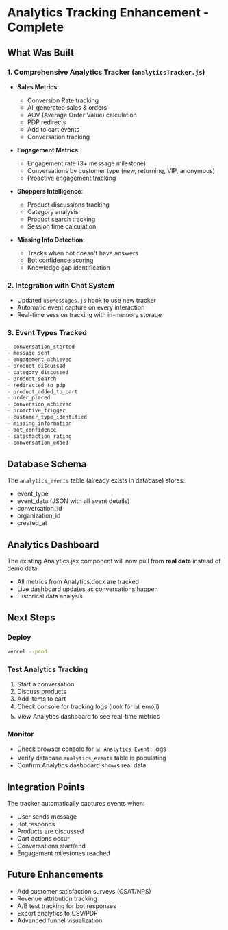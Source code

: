 # Analytics Tracking Enhancement - Complete

## What Was Built

### 1. **Comprehensive Analytics Tracker** (`analyticsTracker.js`)
   - **Sales Metrics**:
     - Conversion Rate tracking
     - AI-generated sales & orders
     - AOV (Average Order Value) calculation
     - PDP redirects
     - Add to cart events
     - Conversation tracking

   - **Engagement Metrics**:
     - Engagement rate (3+ message milestone)
     - Conversations by customer type (new, returning, VIP, anonymous)
     - Proactive engagement tracking

   - **Shoppers Intelligence**:
     - Product discussions tracking
     - Category analysis
     - Product search tracking
     - Session time calculation

   - **Missing Info Detection**:
     - Tracks when bot doesn't have answers
     - Bot confidence scoring
     - Knowledge gap identification

### 2. **Integration with Chat System**
   - Updated `useMessages.js` hook to use new tracker
   - Automatic event capture on every interaction
   - Real-time session tracking with in-memory storage

### 3. **Event Types Tracked**
   ```javascript
   - conversation_started
   - message_sent
   - engagement_achieved
   - product_discussed
   - category_discussed
   - product_search
   - redirected_to_pdp
   - product_added_to_cart
   - order_placed
   - conversion_achieved
   - proactive_trigger
   - customer_type_identified
   - missing_information
   - bot_confidence
   - satisfaction_rating
   - conversation_ended
   ```

## Database Schema

The `analytics_events` table (already exists in database) stores:
- event_type
- event_data (JSON with all event details)
- conversation_id
- organization_id
- created_at

## Analytics Dashboard

The existing Analytics.jsx component will now pull from **real data** instead of demo data:
- All metrics from Analytics.docx are tracked
- Live dashboard updates as conversations happen
- Historical data analysis

## Next Steps

### Deploy
```bash
vercel --prod
```

### Test Analytics Tracking
1. Start a conversation
2. Discuss products
3. Add items to cart
4. Check console for tracking logs (look for 📊 emoji)
5. View Analytics dashboard to see real-time metrics

### Monitor
- Check browser console for `📊 Analytics Event:` logs
- Verify database `analytics_events` table is populating
- Confirm Analytics dashboard shows real data

## Integration Points

The tracker automatically captures events when:
- User sends message
- Bot responds
- Products are discussed
- Cart actions occur
- Conversations start/end
- Engagement milestones reached

## Future Enhancements
- Add customer satisfaction surveys (CSAT/NPS)
- Revenue attribution tracking
- A/B test tracking for bot responses
- Export analytics to CSV/PDF
- Advanced funnel visualization
